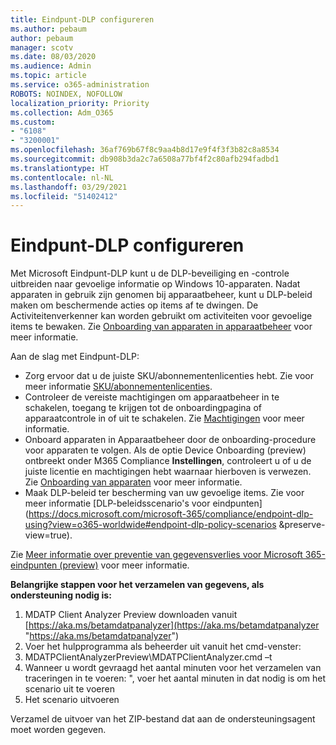 ```yaml
---
title: Eindpunt-DLP configureren
ms.author: pebaum
author: pebaum
manager: scotv
ms.date: 08/03/2020
ms.audience: Admin
ms.topic: article
ms.service: o365-administration
ROBOTS: NOINDEX, NOFOLLOW
localization_priority: Priority
ms.collection: Adm_O365
ms.custom:
- "6108"
- "3200001"
ms.openlocfilehash: 36af769b67f8c9aa4b8d17e9f4f3f3b82c8a8534
ms.sourcegitcommit: db908b3da2c7a6508a77bf4f2c80afb294fadbd1
ms.translationtype: HT
ms.contentlocale: nl-NL
ms.lasthandoff: 03/29/2021
ms.locfileid: "51402412"
---
```

# <a name="configure-endpoint-dlp"></a>Eindpunt-DLP configureren

Met Microsoft Eindpunt-DLP kunt u de DLP-beveiliging en -controle uitbreiden naar gevoelige informatie op Windows 10-apparaten. Nadat apparaten in gebruik zijn genomen bij apparaatbeheer, kunt u DLP-beleid maken om beschermende acties op items af te dwingen. De Activiteitenverkenner kan worden gebruikt om activiteiten voor gevoelige items te bewaken. Zie [Onboarding van apparaten in apparaatbeheer](https://docs.microsoft.com/microsoft-365/compliance/endpoint-dlp-getting-started#onboarding-devices-into-device-management) voor meer informatie.  

Aan de slag met Eindpunt-DLP:

- Zorg ervoor dat u de juiste SKU/abonnementenlicenties hebt. Zie voor meer informatie [SKU/abonnementenlicenties](https://docs.microsoft.com/microsoft-365/compliance/endpoint-dlp-getting-started#skusubscriptions-licensing).
- Controleer de vereiste machtigingen om apparaatbeheer in te schakelen, toegang te krijgen tot de onboardingpagina of apparaatcontrole in of uit te schakelen. Zie [Machtigingen](https://docs.microsoft.com/microsoft-365/compliance/endpoint-dlp-getting-started#permissions) voor meer informatie.
- Onboard apparaten in Apparaatbeheer door de onboarding-procedure voor apparaten te volgen. Als de optie Device Onboarding (preview) ontbreekt onder M365 Compliance  **Instellingen**, controleert u of u de juiste licentie en machtigingen hebt waarnaar hierboven is verwezen. Zie [Onboarding van apparaten](https://docs.microsoft.com/microsoft-365/compliance/endpoint-dlp-getting-started#onboarding-devices) voor meer informatie. 
- Maak DLP-beleid ter bescherming van uw gevoelige items. Zie voor meer informatie [DLP-beleidsscenario's voor eindpunten](https://docs.microsoft.com/microsoft-365/compliance/endpoint-dlp-using?view=o365-worldwide#endpoint-dlp-policy-scenarios &preserve-view=true).

Zie [Meer informatie over preventie van gegevensverlies voor Microsoft 365-eindpunten (preview)](https://docs.microsoft.com/microsoft-365/compliance/endpoint-dlp-learn-about) voor meer informatie.

**Belangrijke stappen voor het verzamelen van gegevens, als ondersteuning nodig is:**

1. MDATP Client Analyzer Preview downloaden vanuit [https://aka.ms/betamdatpanalyzer](https://aka.ms/betamdatpanalyzer "https://aka.ms/betamdatpanalyzer")
2. Voer het hulpprogramma als beheerder uit vanuit het cmd-venster:
3. MDATPClientAnalyzerPreview\MDATPClientAnalyzer.cmd –t
4. Wanneer u wordt gevraagd het aantal minuten voor het verzamelen van traceringen in te voeren: ", voer het aantal minuten in dat nodig is om het scenario uit te voeren
5. Het scenario uitvoeren

Verzamel de uitvoer van het ZIP-bestand dat aan de ondersteuningsagent moet worden gegeven.
